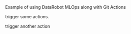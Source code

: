 Example of using DataRobot MLOps along with Git Actions

trigger some actions.

trigger another action
